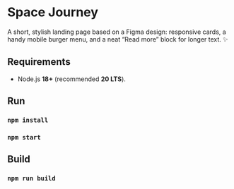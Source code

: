 # Space Journey

A short, stylish landing page based on a Figma design: responsive cards, a handy mobile burger menu, and a neat “Read more” block for longer text. ✨

## Requirements

- Node.js **18+** (recommended **20 LTS**).  

## Run

### `npm install`

### `npm start`

## Build

### `npm run build`
